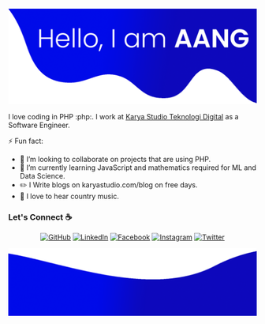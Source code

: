 ![alt text](./images/atas.png)

I love coding in PHP :php:. I work at [Karya Studio Teknologi Digital](https://karyastudio.com/) as a Software Engineer.

<!--
**sisodiya2421/sisodiya2421** is a ✨ _special_ ✨ repository because its `README.md` (this file) appears on your GitHub profile.

Here are some ideas to get you started:

- 🔭 I’m currently working on ...
- 🌱 I’m currently learning ...
- 👯 I’m looking to collaborate on ...
- 🤔 I’m looking for help with ...
- 💬 Ask me about ...
- 📫 How to reach me: ...
- 😄 Pronouns: ...
- ⚡ Fun fact: ...
-->
⚡ Fun fact:
- 👯 I’m looking to collaborate on projects that are using PHP.
- 🌱 I’m currently learning JavaScript and mathematics required for ML and Data Science.
- :pencil2: I Write blogs on karyastudio.com/blog on free days.
- :musical_note: I love to hear country music.


### Let's Connect :coffee:
<p align="center">
	<a href="https://www.instagram.com/karya_studio/"><img src="https://img.icons8.com/bubbles/50/000000/github.png" alt="GitHub"/></a>
	<a href="https://www.instagram.com/karya_studio/"><img src="https://img.icons8.com/bubbles/50/000000/linkedin.png" alt="LinkedIn"/></a>
	<a href="https://www.instagram.com/karya_studio/"><img src="https://img.icons8.com/bubbles/50/000000/facebook-new.png" alt="Facebook"/></a>
	<a href="https://www.instagram.com/karya_studio/"><img src="https://img.icons8.com/bubbles/50/000000/instagram.png" alt="Instagram"/></a>
	<a href="https://www.instagram.com/karya_studio/"><img src="https://img.icons8.com/bubbles/50/000000/twitter.png" alt="Twitter"/></a>
</p>

![alt text](./images/bawah.png)
